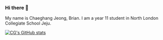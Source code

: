 ### Hi there 👋
My name is Chaeghang Jeong, Brian. I am a year 11 student in North London Collegiate School Jeju. 


[![CG's GitHub stats](https://github-readme-stats.vercel.app/api?username=cgjeong23)](https://github.com/anuraghazra/github-readme-stats)


<!--
**cgjeong23/cgjeong23** is a ✨ _special_ ✨ repository because its `README.md` (this file) appears on your GitHub profile.

Here are some ideas to get you started:

- 🔭 I’m currently working on ...
- 🌱 I’m currently learning ...
- 👯 I’m looking to collaborate on ...
- 🤔 I’m looking for help with ...
- 💬 Ask me about ...
- 📫 How to reach me: ...
- 😄 Pronouns: ...
- ⚡ Fun fact: ...
-->
